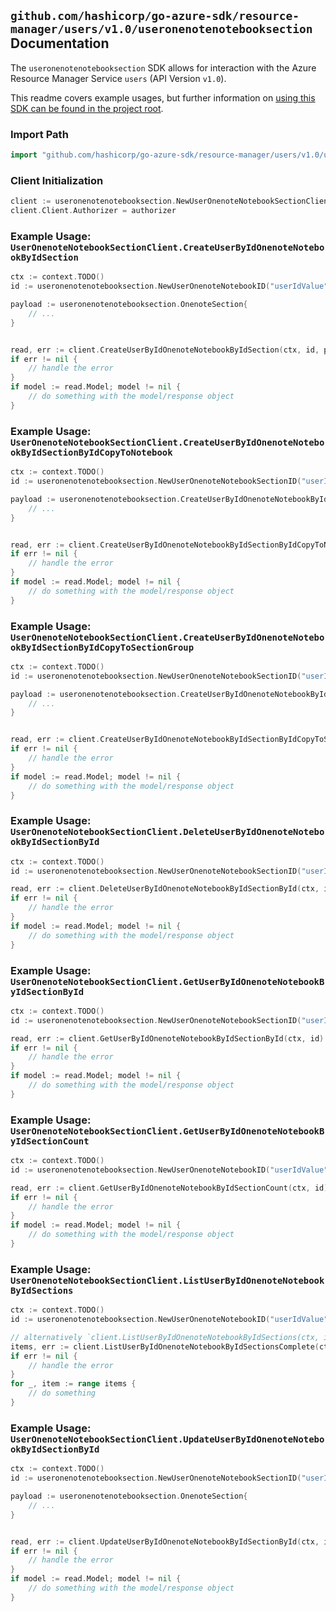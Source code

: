 
## `github.com/hashicorp/go-azure-sdk/resource-manager/users/v1.0/useronenotenotebooksection` Documentation

The `useronenotenotebooksection` SDK allows for interaction with the Azure Resource Manager Service `users` (API Version `v1.0`).

This readme covers example usages, but further information on [using this SDK can be found in the project root](https://github.com/hashicorp/go-azure-sdk/tree/main/docs).

### Import Path

```go
import "github.com/hashicorp/go-azure-sdk/resource-manager/users/v1.0/useronenotenotebooksection"
```


### Client Initialization

```go
client := useronenotenotebooksection.NewUserOnenoteNotebookSectionClientWithBaseURI("https://management.azure.com")
client.Client.Authorizer = authorizer
```


### Example Usage: `UserOnenoteNotebookSectionClient.CreateUserByIdOnenoteNotebookByIdSection`

```go
ctx := context.TODO()
id := useronenotenotebooksection.NewUserOnenoteNotebookID("userIdValue", "notebookIdValue")

payload := useronenotenotebooksection.OnenoteSection{
	// ...
}


read, err := client.CreateUserByIdOnenoteNotebookByIdSection(ctx, id, payload)
if err != nil {
	// handle the error
}
if model := read.Model; model != nil {
	// do something with the model/response object
}
```


### Example Usage: `UserOnenoteNotebookSectionClient.CreateUserByIdOnenoteNotebookByIdSectionByIdCopyToNotebook`

```go
ctx := context.TODO()
id := useronenotenotebooksection.NewUserOnenoteNotebookSectionID("userIdValue", "notebookIdValue", "onenoteSectionIdValue")

payload := useronenotenotebooksection.CreateUserByIdOnenoteNotebookByIdSectionByIdCopyToNotebookRequest{
	// ...
}


read, err := client.CreateUserByIdOnenoteNotebookByIdSectionByIdCopyToNotebook(ctx, id, payload)
if err != nil {
	// handle the error
}
if model := read.Model; model != nil {
	// do something with the model/response object
}
```


### Example Usage: `UserOnenoteNotebookSectionClient.CreateUserByIdOnenoteNotebookByIdSectionByIdCopyToSectionGroup`

```go
ctx := context.TODO()
id := useronenotenotebooksection.NewUserOnenoteNotebookSectionID("userIdValue", "notebookIdValue", "onenoteSectionIdValue")

payload := useronenotenotebooksection.CreateUserByIdOnenoteNotebookByIdSectionByIdCopyToSectionGroupRequest{
	// ...
}


read, err := client.CreateUserByIdOnenoteNotebookByIdSectionByIdCopyToSectionGroup(ctx, id, payload)
if err != nil {
	// handle the error
}
if model := read.Model; model != nil {
	// do something with the model/response object
}
```


### Example Usage: `UserOnenoteNotebookSectionClient.DeleteUserByIdOnenoteNotebookByIdSectionById`

```go
ctx := context.TODO()
id := useronenotenotebooksection.NewUserOnenoteNotebookSectionID("userIdValue", "notebookIdValue", "onenoteSectionIdValue")

read, err := client.DeleteUserByIdOnenoteNotebookByIdSectionById(ctx, id)
if err != nil {
	// handle the error
}
if model := read.Model; model != nil {
	// do something with the model/response object
}
```


### Example Usage: `UserOnenoteNotebookSectionClient.GetUserByIdOnenoteNotebookByIdSectionById`

```go
ctx := context.TODO()
id := useronenotenotebooksection.NewUserOnenoteNotebookSectionID("userIdValue", "notebookIdValue", "onenoteSectionIdValue")

read, err := client.GetUserByIdOnenoteNotebookByIdSectionById(ctx, id)
if err != nil {
	// handle the error
}
if model := read.Model; model != nil {
	// do something with the model/response object
}
```


### Example Usage: `UserOnenoteNotebookSectionClient.GetUserByIdOnenoteNotebookByIdSectionCount`

```go
ctx := context.TODO()
id := useronenotenotebooksection.NewUserOnenoteNotebookID("userIdValue", "notebookIdValue")

read, err := client.GetUserByIdOnenoteNotebookByIdSectionCount(ctx, id)
if err != nil {
	// handle the error
}
if model := read.Model; model != nil {
	// do something with the model/response object
}
```


### Example Usage: `UserOnenoteNotebookSectionClient.ListUserByIdOnenoteNotebookByIdSections`

```go
ctx := context.TODO()
id := useronenotenotebooksection.NewUserOnenoteNotebookID("userIdValue", "notebookIdValue")

// alternatively `client.ListUserByIdOnenoteNotebookByIdSections(ctx, id)` can be used to do batched pagination
items, err := client.ListUserByIdOnenoteNotebookByIdSectionsComplete(ctx, id)
if err != nil {
	// handle the error
}
for _, item := range items {
	// do something
}
```


### Example Usage: `UserOnenoteNotebookSectionClient.UpdateUserByIdOnenoteNotebookByIdSectionById`

```go
ctx := context.TODO()
id := useronenotenotebooksection.NewUserOnenoteNotebookSectionID("userIdValue", "notebookIdValue", "onenoteSectionIdValue")

payload := useronenotenotebooksection.OnenoteSection{
	// ...
}


read, err := client.UpdateUserByIdOnenoteNotebookByIdSectionById(ctx, id, payload)
if err != nil {
	// handle the error
}
if model := read.Model; model != nil {
	// do something with the model/response object
}
```
